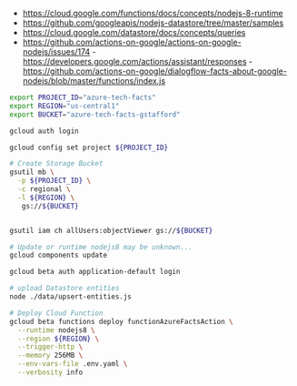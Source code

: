 - <https://cloud.google.com/functions/docs/concepts/nodejs-8-runtime>
- <https://github.com/googleapis/nodejs-datastore/tree/master/samples>
- <https://cloud.google.com/datastore/docs/concepts/queries>
- <https://github.com/actions-on-google/actions-on-google-nodejs/issues/174>
-<https://developers.google.com/actions/assistant/responses>
-<https://github.com/actions-on-google/dialogflow-facts-about-google-nodejs/blob/master/functions/index.js>


```bash
export PROJECT_ID="azure-tech-facts"
export REGION="us-central1"
export BUCKET="azure-tech-facts-gstafford"

gcloud auth login

gcloud config set project ${PROJECT_ID}

# Create Storage Bucket
gsutil mb \
  -p ${PROJECT_ID} \
  -c regional \
  -l ${REGION} \
   gs://${BUCKET}


gsutil iam ch allUsers:objectViewer gs://${BUCKET}

# Update or runtime nodejs8 may be unknown...
gcloud components update

gcloud beta auth application-default login

# upload Datastore entities
node ./data/upsert-entities.js 

# Deploy Cloud Function
gcloud beta functions deploy functionAzureFactsAction \
  --runtime nodejs8 \
  --region ${REGION} \
  --trigger-http \
  --memory 256MB \
  --env-vars-file .env.yaml \
  --verbosity info
```
